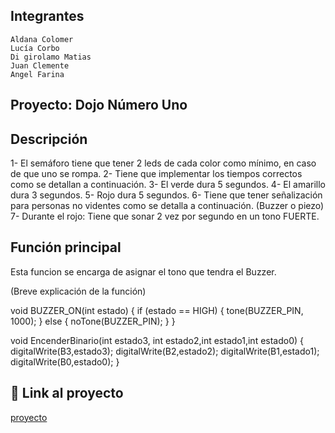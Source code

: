 ## Integrantes

    Aldana Colomer
    Lucía Corbo
    Di girolamo Matias
    Juan Clemente
    Angel Farina

## Proyecto: Dojo Número Uno 

## Descripción

1- El semáforo tiene que tener 2 leds de cada color como mínimo, 
en caso de que uno se  rompa. 
2- Tiene que implementar los tiempos correctos como se detallan 
a continuación. 
3- El verde dura 5 segundos. 
4- El amarillo dura 3 segundos. 
5- Rojo dura 5 segundos. 
6- Tiene que tener señalización para personas no videntes como 
se detalla a  continuación. (Buzzer o piezo)
7- Durante el rojo: Tiene que sonar 2 vez por segundo en un
tono FUERTE. 

## Función principal

Esta funcion se encarga de asignar el tono que tendra el Buzzer.

(Breve explicación de la función)

void BUZZER_ON(int estado)
{
  if (estado == HIGH)
  {
  tone(BUZZER_PIN, 1000);
  }
  else
  {
    noTone(BUZZER_PIN);
  }
}

void EncenderBinario(int estado3, int estado2,int estado1,int estado0)
{
  digitalWrite(B3,estado3);
  digitalWrite(B2,estado2);
  digitalWrite(B1,estado1);
  digitalWrite(B0,estado0);
}


## 🤖 Link al proyecto

   [proyecto](https://www.tinkercad.com/things/9i6uA1OmOEe-copy-of-ejercicio-4-2/editel?sharecode=JiKHCeYjMAWXr09GrSCSp3lAyFiopx7qNBOvKjX8blA)
